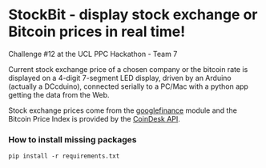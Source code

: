 # StockBit - display stock exchange or Bitcoin prices in real time!

Challenge \#12 at the UCL PPC Hackathon - Team 7

Current stock exchange price of a chosen company or the bitcoin rate is displayed on a 4-digit 7-segment LED display, driven by an Arduino (actually a DCcduino), connected serially to a PC/Mac with a python app getting the data from the Web.

Stock exchange prices come from the [googlefinance](https://github.com/hongtaocai/googlefinance) module and the Bitcoin Price Index is provided by the [CoinDesk API](http://www.coindesk.com/price/).



### How to install missing packages

`pip install -r requirements.txt`
